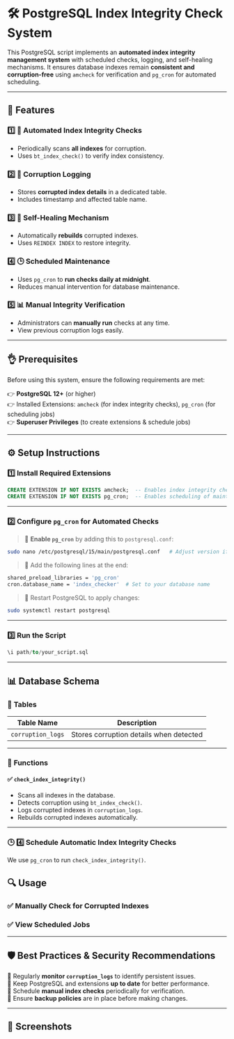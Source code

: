 # 🛠️ PostgreSQL Index Integrity Check System  

This PostgreSQL script implements an **automated index integrity management system** with scheduled checks, logging, and self-healing mechanisms. It ensures database indexes remain **consistent and corruption-free** using `amcheck` for verification and `pg_cron` for automated scheduling.  

---

## 🌟 Features  

### 1️⃣ 🏢 **Automated Index Integrity Checks**  
- Periodically scans **all indexes** for corruption.  
- Uses `bt_index_check()` to verify index consistency.  

### 2️⃣ 📝 **Corruption Logging**  
- Stores **corrupted index details** in a dedicated table.  
- Includes timestamp and affected table name.  

### 3️⃣ 🔄 **Self-Healing Mechanism**  
- Automatically **rebuilds** corrupted indexes.  
- Uses `REINDEX INDEX` to restore integrity.  

### 4️⃣ 🕒 **Scheduled Maintenance**  
- Uses `pg_cron` to **run checks daily at midnight**.  
- Reduces manual intervention for database maintenance.  

### 5️⃣ 📊 **Manual Integrity Verification**  
- Administrators can **manually run** checks at any time.  
- View previous corruption logs easily.  

---

## 👌 Prerequisites  

Before using this system, ensure the following requirements are met:  

👉 **PostgreSQL 12+** (or higher)  
👉 Installed Extensions: `amcheck` (for index integrity checks), `pg_cron` (for scheduling jobs)  
👉 **Superuser Privileges** (to create extensions & schedule jobs)  

---

## ⚙️ Setup Instructions  

### **1️⃣ Install Required Extensions**  

```sql
CREATE EXTENSION IF NOT EXISTS amcheck;  -- Enables index integrity checks
CREATE EXTENSION IF NOT EXISTS pg_cron;  -- Enables scheduling of maintenance jobs
```

---

### **2️⃣ Configure `pg_cron` for Automated Checks**  

> 🔹 **Enable `pg_cron`** by adding this to `postgresql.conf`:  
```bash
sudo nano /etc/postgresql/15/main/postgresql.conf   # Adjust version if needed
```
> 🔹 Add the following lines at the end:  
```bash
shared_preload_libraries = 'pg_cron'
cron.database_name = 'index_checker'  # Set to your database name
```
> 🔹 Restart PostgreSQL to apply changes:  
```bash
sudo systemctl restart postgresql
```

---

### **3️⃣ Run the Script**  

```sql
\i path/to/your_script.sql
```

---

## 📊 Database Schema  

### 📝 **Tables**  

| Table Name         | Description |
|--------------------|-------------|
| `corruption_logs` | Stores corruption details when detected |


---

### 🧙️ **Functions**  

#### ✅ `check_index_integrity()`
- Scans all indexes in the database.  
- Detects corruption using `bt_index_check()`.  
- Logs corrupted indexes in `corruption_logs`.  
- Rebuilds corrupted indexes automatically.  


---

### 🕒 **4️⃣ Schedule Automatic Index Integrity Checks**  

We use `pg_cron` to run `check_index_integrity()`.



## 🔍 **Usage**  

### ✅ **Manually Check for Corrupted Indexes**  
### ✅ **View Scheduled Jobs**  

---

## 🛡️ **Best Practices & Security Recommendations**  

📌 Regularly **monitor `corruption_logs`** to identify persistent issues.  
📌 Keep PostgreSQL and extensions **up to date** for better performance.  
📌 Schedule **manual index checks** periodically for verification.  
📌 Ensure **backup policies** are in place before making changes.  

---

## 📸 Screenshots



